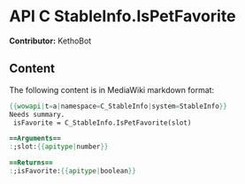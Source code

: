 # API C StableInfo.IsPetFavorite

**Contributor:** KethoBot

## Content

The following content is in MediaWiki markdown format:

```mediawiki
{{wowapi|t=a|namespace=C_StableInfo|system=StableInfo}}
Needs summary.
 isFavorite = C_StableInfo.IsPetFavorite(slot)

==Arguments==
:;slot:{{apitype|number}}

==Returns==
:;isFavorite:{{apitype|boolean}}
```